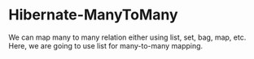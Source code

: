 # Hibernate-ManyToMany
We can map many to many relation either using list, set, bag, map, etc. Here, we are going to use list for many-to-many mapping.
